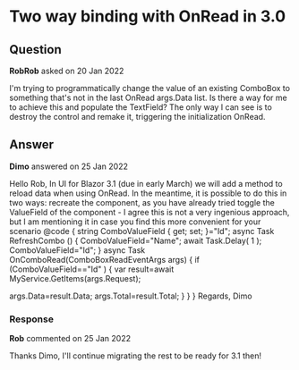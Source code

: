 # Two way binding with OnRead in 3.0

## Question

**RobRob** asked on 20 Jan 2022

I'm trying to programmatically change the value of an existing ComboBox to something that's not in the last OnRead args.Data list. Is there a way for me to achieve this and populate the TextField? The only way I can see is to destroy the control and remake it, triggering the initialization OnRead.

## Answer

**Dimo** answered on 25 Jan 2022

Hello Rob, In UI for Blazor 3.1 (due in early March) we will add a method to reload data when using OnRead. In the meantime, it is possible to do this in two ways: recreate the component, as you have already tried toggle the ValueField of the component - I agree this is not a very ingenious approach, but I am mentioning it in case you find this more convenient for your scenario <TelerikComboBox OnRead="@OnComboRead" ValueField="@ComboValueField" /> @code { string ComboValueField { get; set; }="Id"; async Task RefreshCombo ()
{
ComboValueField="Name"; await Task.Delay( 1 );
ComboValueField="Id";
} async Task OnComboRead(ComboBoxReadEventArgs args)
{ if (ComboValueField=="Id" ) { var result=await MyService.GetItems(args.Request);

args.Data=result.Data;
args.Total=result.Total;
}
}
} Regards, Dimo

### Response

**Rob** commented on 25 Jan 2022

Thanks Dimo, I'll continue migrating the rest to be ready for 3.1 then!
